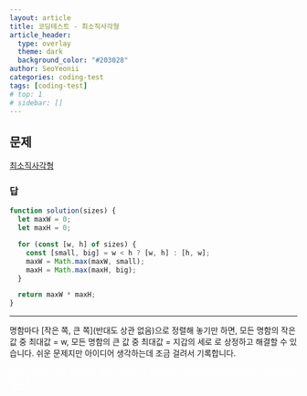```yaml
---
layout: article
title: 코딩테스트 - 최소직사각형
article_header:
  type: overlay
  theme: dark
  background_color: "#203028"
author: SeoYeonii
categories: coding-test
tags: [coding-test]
# top: 1
# sidebar: []
---
```


## 문제

[최소직사각형](https://school.programmers.co.kr/learn/courses/30/lessons/86491)

### 답

```js
function solution(sizes) {
  let maxW = 0;
  let maxH = 0;

  for (const [w, h] of sizes) {
    const [small, big] = w < h ? [w, h] : [h, w];
    maxW = Math.max(maxW, small);
    maxH = Math.max(maxH, big);
  }

  return maxW * maxH;
}
```

---

명함마다 \[작은 쪽, 큰 쪽\](반대도 상관 없음)으로 정렬해 놓기만 하면,
모든 명함의 작은 값 중 최대값 = w, 모든 명함의 큰 값 중 최대값 = 지갑의 세로 로 상정하고 해결할 수 있습니다.
쉬운 문제지만 아이디어 생각하는데 조금 걸려서 기록합니다.

<span style="color:#ffffff">쉬운 문제도 오래 걸리니까 조금 마음이 막막합니다.. 하지만 꾸준히 모이면 언젠간 길이 열리겠죠?</span>
